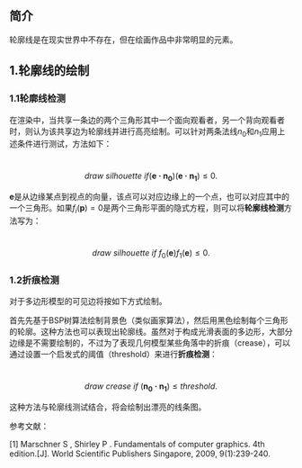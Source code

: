 ## 简介

轮廓线是在现实世界中不存在，但在绘画作品中非常明显的元素。

## 1.轮廓线的绘制

### 1.1轮廓线检测

在渲染中，当共享一条边的两个三角形其中一个面向观看者，另一个背向观看者时，则认为该共享边为轮廓线并进行高亮绘制。可以针对两条法线$n_0​$和$n_1​$应用上述条件进行测试，方法如下：

​                                                $$draw\ silhouette\ if(\pmb{e·n_0})(\pmb{e·n_1})≤0.$$

$\pmb{e}$是从边缘某点到视点的向量，该点可以对应边缘上的一个点，也可以对应其中的一个三角形。如果$f_i(\pmb{p})=0$是两个三角形平面的隐式方程，则可以将**轮廓线检测**方法写为：

​                                                    $$draw\ silhouette\ if\ f_0(\pmb{e})f_1(\pmb{e})≤0.$$

### 1.2折痕检测

对于多边形模型的可见边将按如下方式绘制。

首先先基于BSP树算法绘制背景色（类似画家算法），然后用黑色绘制每个三角形的轮廓。这种方法也可以表现出轮廓线。虽然对于构成光滑表面的多边形，大部分边缘是不需要绘制的，不过为了表现几何模型某些角落中的折痕（crease），可以通过设置一个启发式的阈值（threshold）来进行**折痕检测**：

​                                                    $$draw\ crease\ if\ (\pmb{n_0·n_1})≤threshold.$$

这种方法与轮廓线测试结合，将会绘制出漂亮的线条图。



参考文献：

[1] Marschner S ,  Shirley P . Fundamentals of computer graphics. 4th edition.[J]. World Scientific Publishers Singapore, 2009, 9(1):239-240.